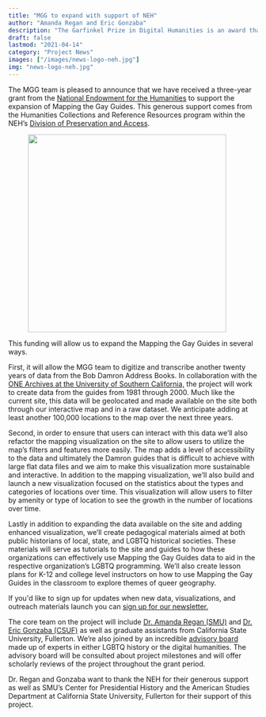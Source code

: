 ```yaml
---
title: "MGG to expand with support of NEH"
author: "Amanda Regan and Eric Gonzaba"
description: "The Garfinkel Prize in Digital Humanities is an award that honors caucus founder Susan Garfinkel for her longstanding service to the caucus and her commitment to an inclusive, interdisciplinary, welcoming Digital Humanities. The annual award will recognize excellent work at the intersection of American Studies and Digital Humanities."
draft: false
lastmod: "2021-04-14"
category: "Project News"
images: ["/images/news-logo-neh.jpg"]
img: "news-logo-neh.jpg"
---
```

The MGG team is pleased to announce that we have received a three-year grant from the [National Endowment for the Humanities](https://www.neh.gov) to support the expansion of Mapping the Gay Guides. This generous support comes from the Humanities Collections and Reference Resources program within the NEH’s [Division of Preservation and Access](https://www.neh.gov/divisions/preservation).
<figure>
<img src="/images/news-logo-neh.jpg" class="image-right" style="width: 400px;">
</figure>

This funding will allow us to expand the Mapping the Gay Guides in several ways.

First, it will allow the MGG team to digitize and transcribe another twenty years of data from the Bob Damron Address Books. In collaboration with the [ONE Archives at the University of Southern California,](https://one.usc.edu/) the project will work to create data from the guides from 1981 through 2000. Much like the current site, this data will be geolocated and made available on the site both through our interactive map and in a raw dataset. We anticipate adding at least another 100,000 locations to the map over the next three years.

Second, in order to ensure that users can interact with this data we’ll also refactor the mapping visualization on the site to allow users to utilize the map’s filters and features more easily. The map adds a level of accessibility to the data and ultimately the Damron guides that is difficult to achieve with large flat data files and we aim to make this visualization more sustainable and interactive. In addition to the mapping visualization, we’ll also build and launch a new visualization focused on the statistics about the types and categories of locations over time. This visualization will allow users to filter by amenity or type of location to see the growth in the number of locations over time.

Lastly in addition to expanding the data available on the site and adding enhanced visualization, we’ll create pedagogical materials aimed at both public historians of local, state, and LGBTQ historical societies. These materials will serve as tutorials to the site and guides to how these organizations can effectively use Mapping the Gay Guides data to aid in the respective organization’s LGBTQ programming. We’ll also create lesson plans for K-12 and college level instructors on how to use Mapping the Gay Guides in the classroom to explore themes of queer geography.

If you'd like to sign up for updates when new data, visualizations, and outreach materials launch you can [sign up for our newsletter.](/subscribe)

The core team on the project will include [Dr. Amanda Regan (SMU)](http://www.amanda-regan.com) and [Dr. Eric Gonzaba (CSUF)](http://ericnolangonzaba.net/) as well as graduate assistants from California State University, Fullerton. We’re also joined by an incredible [advisory board](/about/#project-team) made up of experts in either LGBTQ history or the digital humanities. The advisory board will be consulted about project milestones and will offer scholarly reviews of the project throughout the grant period.

Dr. Regan and Gonzaba want to thank the NEH for their generous support as well as SMU’s Center for Presidential History and the American Studies Department at California State University, Fullerton for their support of this project.
